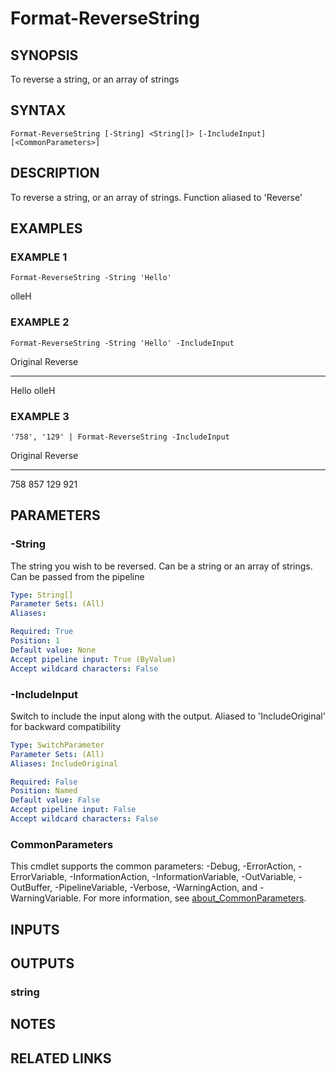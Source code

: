 ﻿---
external help file: PoshFunctions-help.xml
Module Name: poshfunctions
online version:
schema: 2.0.0
---

# Format-ReverseString

## SYNOPSIS
To reverse a string, or an array of strings

## SYNTAX

```
Format-ReverseString [-String] <String[]> [-IncludeInput] [<CommonParameters>]
```

## DESCRIPTION
To reverse a string, or an array of strings.
Function aliased to 'Reverse'

## EXAMPLES

### EXAMPLE 1
```
Format-ReverseString -String 'Hello'
```

olleH

### EXAMPLE 2
```
Format-ReverseString -String 'Hello' -IncludeInput
```

Original Reverse
-------- -------
Hello    olleH

### EXAMPLE 3
```
'758', '129' | Format-ReverseString -IncludeInput
```

Original Reverse
-------- -------
758      857
129      921

## PARAMETERS

### -String
The string you wish to be reversed.
Can be a string or an array of strings.
Can be passed from the pipeline

```yaml
Type: String[]
Parameter Sets: (All)
Aliases:

Required: True
Position: 1
Default value: None
Accept pipeline input: True (ByValue)
Accept wildcard characters: False
```

### -IncludeInput
Switch to include the input along with the output.
Aliased to 'IncludeOriginal' for
backward compatibility

```yaml
Type: SwitchParameter
Parameter Sets: (All)
Aliases: IncludeOriginal

Required: False
Position: Named
Default value: False
Accept pipeline input: False
Accept wildcard characters: False
```

### CommonParameters
This cmdlet supports the common parameters: -Debug, -ErrorAction, -ErrorVariable, -InformationAction, -InformationVariable, -OutVariable, -OutBuffer, -PipelineVariable, -Verbose, -WarningAction, and -WarningVariable. For more information, see [about_CommonParameters](http://go.microsoft.com/fwlink/?LinkID=113216).

## INPUTS

## OUTPUTS

### string
## NOTES

## RELATED LINKS
